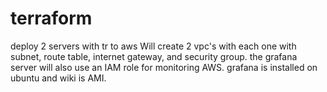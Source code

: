 # terraform
deploy 2 servers with tr to aws
Will create 2 vpc's with each one with subnet, route table, internet gateway, and security group.
the grafana server will also use an IAM role for monitoring AWS.
grafana is installed on ubuntu and wiki is AMI.

